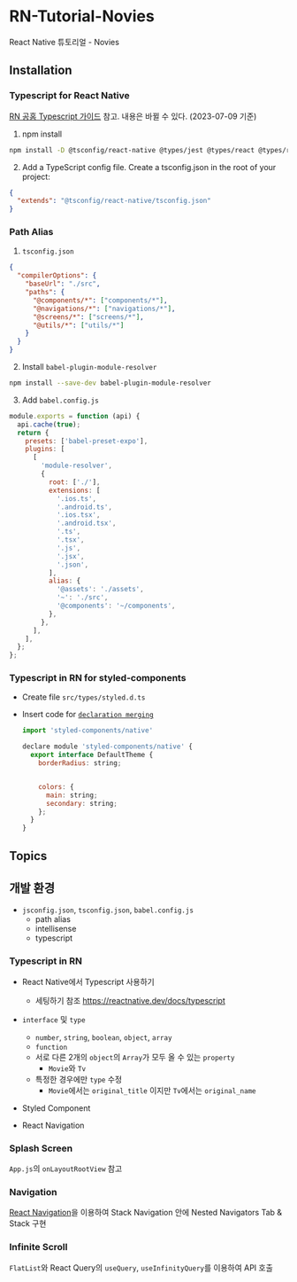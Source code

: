 # RN-Tutorial-Novies

React Native 튜토리얼 - Novies

## Installation

### Typescript for React Native

[RN 공홈 Typescript 가이드](https://reactnative.dev/docs/typescript) 참고. 내용은 바뀔 수 있다. (2023-07-09 기준)

1. npm install

```bash
npm install -D @tsconfig/react-native @types/jest @types/react @types/react-test-renderer typescript
```

2. Add a TypeScript config file. Create a tsconfig.json in the root of your project:

```json
{
  "extends": "@tsconfig/react-native/tsconfig.json"
}
```

### Path Alias

1. `tsconfig.json`

```json
{
  "compilerOptions": {
    "baseUrl": "./src",
    "paths": {
      "@components/*": ["components/*"],
      "@navigations/*": ["navigations/*"],
      "@screens/*": ["screens/*"],
      "@utils/*": ["utils/*"]
    }
  }
}
```

2. Install `babel-plugin-module-resolver`

```bash
npm install --save-dev babel-plugin-module-resolver
```

3. Add `babel.config.js`

```js
module.exports = function (api) {
  api.cache(true);
  return {
    presets: ['babel-preset-expo'],
    plugins: [
      [
        'module-resolver',
        {
          root: ['./'],
          extensions: [
            '.ios.ts',
            '.android.ts',
            '.ios.tsx',
            '.android.tsx',
            '.ts',
            '.tsx',
            '.js',
            '.jsx',
            '.json',
          ],
          alias: {
            '@assets': './assets',
            '~': './src',
            '@components': '~/components',
          },
        },
      ],
    ],
  };
};
```

### Typescript in RN for styled-components

* Create file `src/types/styled.d.ts`
* Insert code for [`declaration merging`](https://www.typescriptlang.org/docs/handbook/declaration-merging.html)

  ```js
  import 'styled-components/native'

  declare module 'styled-components/native' {
    export interface DefaultTheme {
      borderRadius: string;


      colors: {
        main: string;
        secondary: string;
      };
    }
  }
  ```

## Topics

## 개발 환경

* `jsconfig.json`, `tsconfig.json`, `babel.config.js`
  * path alias
  * intellisense
  * typescript

### Typescript in RN

* React Native에서 Typescript 사용하기
  * 세팅하기 참조 <https://reactnative.dev/docs/typescript>

* `interface` 및 `type`
  * `number`, `string`, `boolean`, `object`, `array`
  * `function`
  * 서로 다른 2개의 `object`의 `Array`가 모두 올 수 있는 `property`
    * `Movie`와 `Tv`
  * 특정한 경우에만 `type` 수정
    * `Movie`에서는 `original_title` 이지만 `Tv`에서는 `original_name`

* Styled Component
* React Navigation

### Splash Screen

`App.js`의 `onLayoutRootView` 참고

### Navigation

[React Navigation](https://reactnavigation.org/docs/getting-started)을 이용하여 Stack Navigation 안에 Nested Navigators Tab & Stack 구현

### Infinite Scroll

`FlatList`와 React Query의 `useQuery`, `useInfinityQuery`를 이용하여 API 호출
